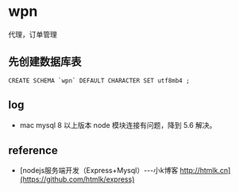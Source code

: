 # wpn

代理，订单管理

## 先创建数据库表

```
CREATE SCHEMA `wpn` DEFAULT CHARACTER SET utf8mb4 ;
```

## log

* mac mysql 8 以上版本 node 模块连接有问题，降到 5.6 解决。

## reference

* [nodejs服务端开发（Express+Mysql）---小k博客 http://htmlk.cn](https://github.com/htmlk/express)